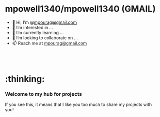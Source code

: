 <html>
<meta charset="utf-8"/>

<body>
<h1>mpowell1340/mpowell1340  (GMAIL)</h1>

- 👋 Hi, I’m @mpourag@gmail.com<br/>
- 👀 I’m interested in ...<br/>
- 🌱 I’m currently learning ...<br/>
- 💞️ I’m looking to collaborate on ...<br/>
- 📫 Reach me at mpourag@gmail.com<br/>
<br/>
<br/>
<h1>:thinking:</h1>

<!---
mpourag/mpourag is a ✨ special ✨ repository because its `README.md` (this file) appears on your GitHub profile.
You can click the Preview link to take a look at your changes.
--->

### Welcome to my hub for projects

If you see this, it means that I like you too much to share my projects with you!
</body>
</html>
